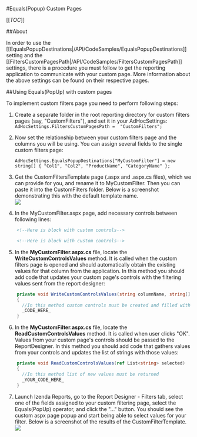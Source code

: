 #Equals(Popup) Custom Pages

[[_TOC_]]

##About

In order to use the [[EqualsPopupDestinations|/API/CodeSamples/EqualsPopupDestinations]] setting and the [[FiltersCustomPagesPath|/API/CodeSamples/FiltersCustomPagesPath]] settings, there is a procedure you must follow to get the reporting application to communicate with your custom page. More information about the above settings can be found on their respective pages.

##Using Equals(PopUp) with custom pages

To implement custom filters page you need to perform following steps:

1. Create a separate folder in the root reporting directory for custom filters pages (say, "CustomFilters"), and set it in your AdHocSettings:
    `AdHocSettings.FiltersCustomPagesPath =  "CustomFilters";`

2. Now set the relationship between your custom filters page and the columns you will be using. You can assign several fields to the single custom filters page:

    `AdHocSettings.EqualsPopupDestinations["MyCustomFilter"] = new string[] { "Col1", "Col2", "ProductName", "CategoryName" };`

3. Get the CustomFiltersTemplate page (.aspx and .aspx.cs files), which we can provide for you, and rename it to MyCustomFilter. Then you can paste it into the CustomFilters folder. Below is a screenshot demonstrating this with the default template name.                                                  
![](http://wiki.izenda.us/API/CodeSamples/Equals-Popup-Custom-Page/customfilters-1.png)
4. In the MyCustomFilter.aspx page, add necessary controls between following lines:
```html
    <!--Here is block with custom controls-->

    <!--Here is block with custom controls-->
```
5. In the **MyCustomFilter.aspx.cs** file, locate the **WriteCustomControlsValues** method. It is called when the custom filters page is opened and should automatically obtain the existing values for that column from the application. In this method you should add code that updates your custom page's controls with the filtering values sent from the report designer:
```csharp
    private void WriteCustomControlsValues(string columnName, string[] oldValues)
    {
      //In this method custom controls must be created and filled with old values
      _CODE_HERE_
    }
```
6. In the **MyCustomFilter.aspx.cs** file, locate the **ReadCustomControlsValues** method. It is called when user clicks "OK". Values from your custom page's controls should be passed to the ReportDesigner. In this method you should add code that gathers values from your controls and updates the list of strings with those values:
```csharp
    private void ReadCustomControlsValues(ref List<string> selected)
    {
	  //In this method list of new values must be returned
      _YOUR_CODE_HERE_
    }
```
7. Launch Izenda Reports, go to the Report Designer - Filters tab, select one of the fields assigned to your custom filtering page, select the Equals(PopUp) operator, and click the "..." button. You should see the custom aspx page popup and start being able to select values for your filter. Below is a screenshot of the results of the CustomFilterTemplate.
![](http://wiki.izenda.us/API/CodeSamples/Equals-Popup-Custom-Page/equals_popup_page.png)